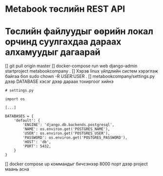 # Metabook төслийн REST API

# Төслийн файлуудыг өөрийн локал орчинд суулгахдаа дараах алхамуудыг дагаарай
[] git pull origin master
[] docker-compose run web django-admin startproject metabookcompany .
[] Хэрэв linux үйлдлийн систем хэрэглэж байгаа бол sudo chown -R $USER:$USER .
[] metabookcompany/settings.py дээр DATABASE хэсэг дээр дараах тохиргоог хийнэ
```
# settings.py
   
import os
   
[...]
   
DATABASES = {
    'default': {
        'ENGINE': 'django.db.backends.postgresql',
        'NAME': os.environ.get('POSTGRES_NAME'),
        'USER': os.environ.get('POSTGRES_USER'),
        'PASSWORD': os.environ.get('POSTGRES_PASSWORD'),
        'HOST': 'db',
        'PORT': 5432,
    }
}
```
[] docker compose up коммандыг бичсэнээр 8000 порт дээр project маань асна